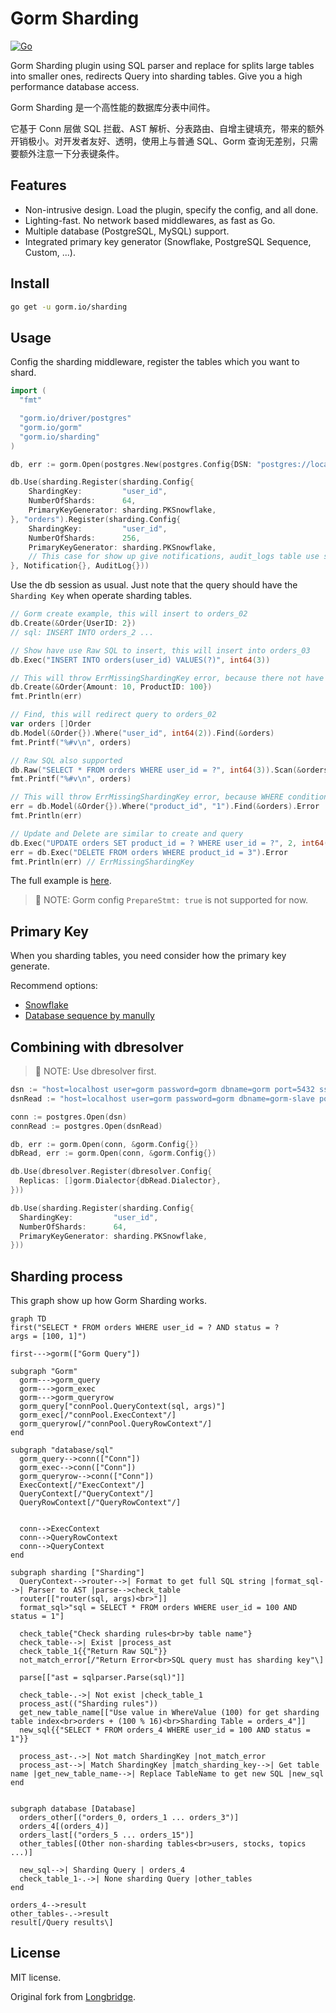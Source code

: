 # Gorm Sharding

[![Go](https://github.com/go-gorm/sharding/actions/workflows/tests.yml/badge.svg)](https://github.com/go-gorm/sharding/actions/workflows/tests.yml)

Gorm Sharding plugin using SQL parser and replace for splits large tables into smaller ones, redirects Query into sharding tables. Give you a high performance database access.

Gorm Sharding 是一个高性能的数据库分表中间件。

它基于 Conn 层做 SQL 拦截、AST 解析、分表路由、自增主键填充，带来的额外开销极小。对开发者友好、透明，使用上与普通 SQL、Gorm 查询无差别，只需要额外注意一下分表键条件。

## Features

- Non-intrusive design. Load the plugin, specify the config, and all done.
- Lighting-fast. No network based middlewares, as fast as Go.
- Multiple database (PostgreSQL, MySQL) support.
- Integrated primary key generator (Snowflake, PostgreSQL Sequence, Custom, ...).

## Install

```bash
go get -u gorm.io/sharding
```

## Usage

Config the sharding middleware, register the tables which you want to shard.

```go
import (
  "fmt"

  "gorm.io/driver/postgres"
  "gorm.io/gorm"
  "gorm.io/sharding"
)

db, err := gorm.Open(postgres.New(postgres.Config{DSN: "postgres://localhost:5432/sharding-db?sslmode=disable"))

db.Use(sharding.Register(sharding.Config{
    ShardingKey:         "user_id",
    NumberOfShards:      64,
    PrimaryKeyGenerator: sharding.PKSnowflake,
}, "orders").Register(sharding.Config{
    ShardingKey:         "user_id",
    NumberOfShards:      256,
    PrimaryKeyGenerator: sharding.PKSnowflake,
    // This case for show up give notifications, audit_logs table use same sharding rule.
}, Notification{}, AuditLog{}))
```

Use the db session as usual. Just note that the query should have the `Sharding Key` when operate sharding tables.

```go
// Gorm create example, this will insert to orders_02
db.Create(&Order{UserID: 2})
// sql: INSERT INTO orders_2 ...

// Show have use Raw SQL to insert, this will insert into orders_03
db.Exec("INSERT INTO orders(user_id) VALUES(?)", int64(3))

// This will throw ErrMissingShardingKey error, because there not have sharding key presented.
db.Create(&Order{Amount: 10, ProductID: 100})
fmt.Println(err)

// Find, this will redirect query to orders_02
var orders []Order
db.Model(&Order{}).Where("user_id", int64(2)).Find(&orders)
fmt.Printf("%#v\n", orders)

// Raw SQL also supported
db.Raw("SELECT * FROM orders WHERE user_id = ?", int64(3)).Scan(&orders)
fmt.Printf("%#v\n", orders)

// This will throw ErrMissingShardingKey error, because WHERE conditions not included sharding key
err = db.Model(&Order{}).Where("product_id", "1").Find(&orders).Error
fmt.Println(err)

// Update and Delete are similar to create and query
db.Exec("UPDATE orders SET product_id = ? WHERE user_id = ?", 2, int64(3))
err = db.Exec("DELETE FROM orders WHERE product_id = 3").Error
fmt.Println(err) // ErrMissingShardingKey
```

The full example is [here](./examples/order.go).

> 🚨 NOTE: Gorm config `PrepareStmt: true` is not supported for now.

## Primary Key

When you sharding tables, you need consider how the primary key generate.

Recommend options:

- [Snowflake](https://github.com/bwmarrin/snowflake)
- [Database sequence by manully](https://www.postgresql.org/docs/current/sql-createsequence.html)

## Combining with dbresolver

> 🚨 NOTE: Use dbresolver first.

```go
dsn := "host=localhost user=gorm password=gorm dbname=gorm port=5432 sslmode=disable"
dsnRead := "host=localhost user=gorm password=gorm dbname=gorm-slave port=5432 sslmode=disable"

conn := postgres.Open(dsn)
connRead := postgres.Open(dsnRead)

db, err := gorm.Open(conn, &gorm.Config{})
dbRead, err := gorm.Open(conn, &gorm.Config{})

db.Use(dbresolver.Register(dbresolver.Config{
  Replicas: []gorm.Dialector{dbRead.Dialector},
}))

db.Use(sharding.Register(sharding.Config{
  ShardingKey:         "user_id",
  NumberOfShards:      64,
  PrimaryKeyGenerator: sharding.PKSnowflake,
}))
```

## Sharding process

This graph show up how Gorm Sharding works.

```mermaid
graph TD
first("SELECT * FROM orders WHERE user_id = ? AND status = ?
args = [100, 1]")

first--->gorm(["Gorm Query"])

subgraph "Gorm"
  gorm--->gorm_query
  gorm--->gorm_exec
  gorm--->gorm_queryrow
  gorm_query["connPool.QueryContext(sql, args)"]
  gorm_exec[/"connPool.ExecContext"/]
  gorm_queryrow[/"connPool.QueryRowContext"/]
end

subgraph "database/sql"
  gorm_query-->conn(["Conn"])
  gorm_exec-->conn(["Conn"])
  gorm_queryrow-->conn(["Conn"])
  ExecContext[/"ExecContext"/]
  QueryContext[/"QueryContext"/]
  QueryRowContext[/"QueryRowContext"/]


  conn-->ExecContext
  conn-->QueryRowContext
  conn-->QueryContext
end

subgraph sharding ["Sharding"]
  QueryContext-->router-->| Format to get full SQL string |format_sql-->| Parser to AST |parse-->check_table
  router[["router(sql, args)<br>"]]
  format_sql>"sql = SELECT * FROM orders WHERE user_id = 100 AND status = 1"]

  check_table{"Check sharding rules<br>by table name"}
  check_table-->| Exist |process_ast
  check_table_1{{"Return Raw SQL"}}
  not_match_error[/"Return Error<br>SQL query must has sharding key"\]

  parse[["ast = sqlparser.Parse(sql)"]]

  check_table-.->| Not exist |check_table_1
  process_ast(("Sharding rules"))
  get_new_table_name[["Use value in WhereValue (100) for get sharding table index<br>orders + (100 % 16)<br>Sharding Table = orders_4"]]
  new_sql{{"SELECT * FROM orders_4 WHERE user_id = 100 AND status = 1"}}

  process_ast-.->| Not match ShardingKey |not_match_error
  process_ast-->| Match ShardingKey |match_sharding_key-->| Get table name |get_new_table_name-->| Replace TableName to get new SQL |new_sql
end


subgraph database [Database]
  orders_other[("orders_0, orders_1 ... orders_3")]
  orders_4[(orders_4)]
  orders_last[("orders_5 ... orders_15")]
  other_tables[(Other non-sharding tables<br>users, stocks, topics ...)]

  new_sql-->| Sharding Query | orders_4
  check_table_1-.->| None sharding Query |other_tables
end

orders_4-->result
other_tables-.->result
result[/Query results\]
```

## License

MIT license.

Original fork from [Longbridge](https://github.com/longbridgeapp/gorm-sharding).
